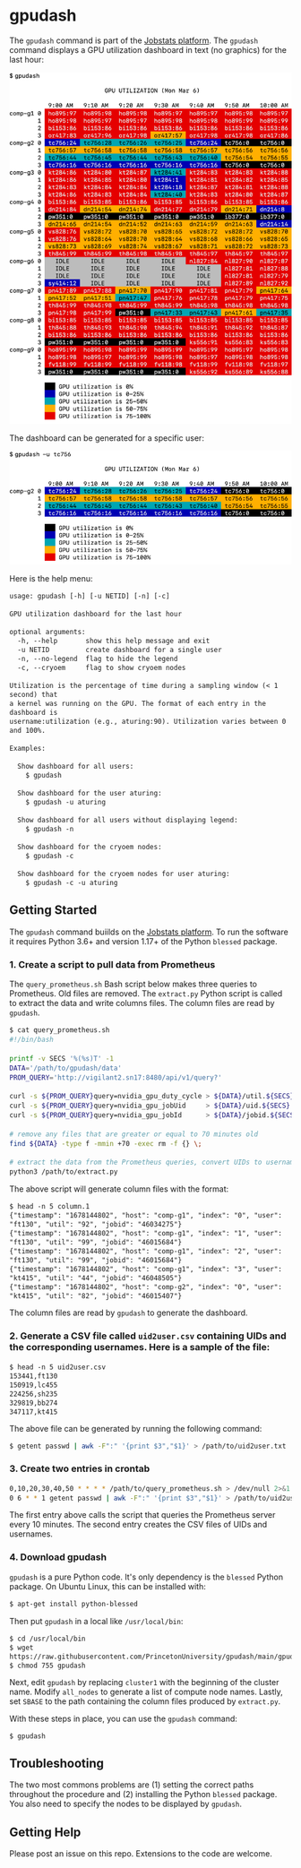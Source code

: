 # gpudash

The `gpudash` command is part of the [Jobstats platform](https://github.com/PrincetonUniversity/jobstats). The `gpudash` command displays a GPU utilization dashboard in text (no graphics) for the last hour:

![gpudash example](images/gpudash.png)

The dashboard can be generated for a specific user:

![gpudash user example](images/gpudash_user.png)

Here is the help menu:

```
usage: gpudash [-h] [-u NETID] [-n] [-c]

GPU utilization dashboard for the last hour

optional arguments:
  -h, --help       show this help message and exit
  -u NETID         create dashboard for a single user
  -n, --no-legend  flag to hide the legend
  -c, --cryoem     flag to show cryoem nodes

Utilization is the percentage of time during a sampling window (< 1 second) that
a kernel was running on the GPU. The format of each entry in the dashboard is
username:utilization (e.g., aturing:90). Utilization varies between 0 and 100%.

Examples:

  Show dashboard for all users:
    $ gpudash

  Show dashboard for the user aturing:
    $ gpudash -u aturing

  Show dashboard for all users without displaying legend:
    $ gpudash -n

  Show dashboard for the cryoem nodes:
    $ gpudash -c

  Show dashboard for the cryoem nodes for user aturing:
    $ gpudash -c -u aturing
```

## Getting Started

The `gpudash` command buiilds on the [Jobstats platform](https://github.com/PrincetonUniversity/jobstats). To run the software it requires Python 3.6+ and version 1.17+ of the Python `blessed` package.

### 1. Create a script to pull data from Prometheus

The `query_prometheus.sh` Bash script below makes three queries to Prometheus. Old files are removed. The `extract.py` Python script is called to extract the data and write columns files. The column files are read by `gpudash`.

```bash
$ cat query_prometheus.sh
#!/bin/bash

printf -v SECS '%(%s)T' -1
DATA='/path/to/gpudash/data'
PROM_QUERY='http://vigilant2.sn17:8480/api/v1/query?'

curl -s ${PROM_QUERY}query=nvidia_gpu_duty_cycle > ${DATA}/util.${SECS}
curl -s ${PROM_QUERY}query=nvidia_gpu_jobUid     > ${DATA}/uid.${SECS}
curl -s ${PROM_QUERY}query=nvidia_gpu_jobId      > ${DATA}/jobid.${SECS}

# remove any files that are greater or equal to 70 minutes old
find ${DATA} -type f -mmin +70 -exec rm -f {} \;

# extract the data from the Prometheus queries, convert UIDs to usernames, write column files
python3 /path/to/extract.py
```

The above script will generate column files with the format:

```
$ head -n 5 column.1
{"timestamp": "1678144802", "host": "comp-g1", "index": "0", "user": "ft130", "util": "92", "jobid": "46034275"}
{"timestamp": "1678144802", "host": "comp-g1", "index": "1", "user": "ft130", "util": "99", "jobid": "46015684"}
{"timestamp": "1678144802", "host": "comp-g1", "index": "2", "user": "ft130", "util": "99", "jobid": "46015684"}
{"timestamp": "1678144802", "host": "comp-g1", "index": "3", "user": "kt415", "util": "44", "jobid": "46048505"}
{"timestamp": "1678144802", "host": "comp-g2", "index": "0", "user": "kt415", "util": "82", "jobid": "46015407"}
```

The column files are read by `gpudash` to generate the dashboard.

### 2. Generate a CSV file called `uid2user.csv` containing UIDs and the corresponding usernames. Here is a sample of the file:

```
$ head -n 5 uid2user.csv
153441,ft130
150919,lc455
224256,sh235
329819,bb274
347117,kt415
```

The above file can be generated by running the following command:

```bash
$ getent passwd | awk -F":" '{print $3","$1}' > /path/to/uid2user.txt
```

### 3. Create two entries in crontab

```bash
0,10,20,30,40,50 * * * * /path/to/query_prometheus.sh > /dev/null 2>&1
0 6 * * 1 getent passwd | awk -F":" '{print $3","$1}' > /path/to/uid2user.csv 2> /dev/null
```

The first entry above calls the script that queries the Prometheus server every 10 minutes. The second entry creates the CSV files of UIDs and usernames.

### 4. Download gpudash

`gpudash` is a pure Python code. It's only dependency is the `blessed` Python package. On Ubuntu Linux, this can be installed with:

```bash
$ apt-get install python-blessed
```

Then put `gpudash` in a local like `/usr/local/bin`:

```
$ cd /usr/local/bin
$ wget https://raw.githubusercontent.com/PrincetonUniversity/gpudash/main/gpudash
$ chmod 755 gpudash
```

Next, edit `gpudash` by replacing `cluster1` with the beginning of the cluster name. Modify `all_nodes` to generate a list of compute node names. Lastly, set `SBASE` to the path containing the column files produced by `extract.py`.

With these steps in place, you can use the `gpudash` command:

```
$ gpudash
```

## Troubleshooting

The two most commons problems are (1) setting the correct paths throughout the procedure and (2) installing the Python `blessed` package. You also need to specify the nodes to be displayed by `gpudash`.


## Getting Help

Please post an issue on this repo. Extensions to the code are welcome.
